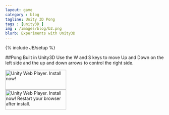 ```yaml
---
layout: game
category : blog
tagline: Unity 3D Pong
tags : [unity3D ]
img : /images/blog/b2.png
blurb: Experiments with Unity3D
---
```

{% include JB/setup %}

##Pong Built in Unity3D
Use the W and S keys to move Up and Down on the left side and the up and down arrows to control the right side.

<div class="content">
	<div id="unityPlayer">
		<div class="missing">
			<a href="http://unity3d.com/webplayer/" title="Unity Web Player. Install now!">
				<img alt="Unity Web Player. Install now!" src="http://webplayer.unity3d.com/installation/getunity.png" width="193" height="63" />
			</a>
		</div>
		<div class="broken">
			<a href="http://unity3d.com/webplayer/" title="Unity Web Player. Install now! Restart your browser after install.">
				<img alt="Unity Web Player. Install now! Restart your browser after install." src="http://webplayer.unity3d.com/installation/getunityrestart.png" width="193" height="63" />
			</a>
		</div>
	</div>
</div>
